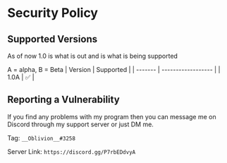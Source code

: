 # Security Policy

## Supported Versions

As of now 1.0 is what is out and is what is being supported

A = alpha, B = Beta
| Version | Supported          |
| ------- | ------------------ |
| 1.0A    | :white_check_mark: |

## Reporting a Vulnerability

If you find any problems with my program then you can message me on Discord through my support server or just DM me.

Tag: ```__Oblivion__#3258```

Server Link: ```https://discord.gg/P7rbEDdvyA```
